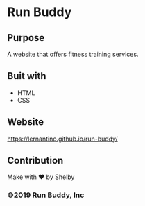 # Run Buddy

## Purpose
A website that offers fitness training services.

## Buit with
* HTML
* CSS

## Website
https://lernantino.github.io/run-buddy/

## Contribution
Make with ❤️ by Shelby

### ©️2019 Run Buddy, Inc
